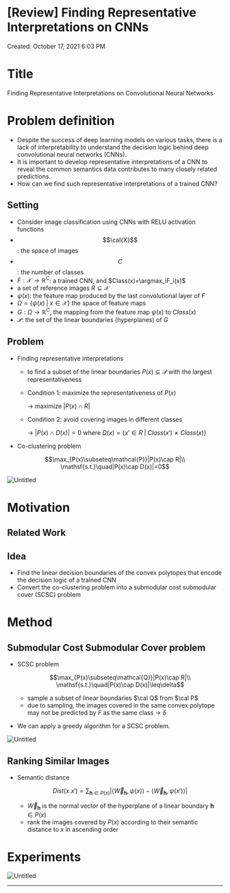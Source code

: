 # [Review] Finding Representative Interpretations on CNNs

Created: October 17, 2021 6:03 PM

# Title

Finding Representative Interpretations on Convolutional Neural Networks

# Problem definition

- Despite the success of deep learning models on various tasks, there is a lack of interpretability to understand the decision logic behind deep convolutional neural networks (CNNs).
- It is important to develop representative interpretations of a CNN to reveal the common semantics data contributes to many closely related predictions.
- How can we find such representative interpretations of a trained CNN?

## Setting

- Consider image classification using CNNs with RELU activation functions
- $$\cal{X}$$: the space of images
- $$C$$: the number of classes
- $F:\mathcal{X}\rightarrow\mathbb{R}^C$: a trained CNN, and $Class(x)=\argmax_iF_i(x)$
- a set of reference images $R\subseteq\mathcal{X}$
- $\psi(x)$: the feature map produced by the last convolutional layer of $F$
- $\Omega=\{\psi(x)\;|\;x\in\mathcal{X} \}$ the space of feature maps
- $G:\Omega\rightarrow\mathbb{R}^C$, the mapping from the feature map $\psi(x)$ to $Class(x)$
- $\mathcal{P}$: the set of the linear boundaries (hyperplanes) of $G$

## Problem

- Finding representative interpretations
    - to find a subset of the linear boundaries $P(x)\subseteq\mathcal{P}$ with the largest representativeness
    - Condition 1: maximize the representativeness of $P(x)$
        
        → maximize $|P(x)\cap R|$
        
    - Condition 2: avoid covering images in different classes
        
        → $|P(x)\cap D(x)|=0$ where $D(x)=\{x'\in R\;|\;Class(x')\neq Class(x)\}$
        
- Co-clustering problem

$$\max_{P(x)\subseteq\mathcal{P}}|P(x)\cap R|\\
\mathsf{s.t.}\quad|P(x)\cap D(x)|=0$$

![Untitled](%5BReview%5D%20Finding%20Representative%20Interpretations%20on%20cbb5f8a3e3c94badb112bb7164bafb3a/Untitled.png)

# Motivation

## Related Work

## Idea

- Find the linear decision boundaries of the convex polytopes that encode the decision logic of a trained CNN
- Convert the co-clustering problem into a submodular cost submodular cover (SCSC) problem

# Method

## Submodular Cost Submodular Cover problem

- SCSC problem
    
    $$\max_{P(x)\subseteq\mathcal{Q}}|P(x)\cap R|\\
    \mathsf{s.t.}\quad|P(x)\cap D(x)|\leq\delta$$
    
    - sample a subset of linear boundaries $\cal Q$ from $\cal P$
    - due to sampling, the images covered in the same convex polytope may not be predicted by $F$ as the same class → $\delta$
- We can apply a greedy algorithm for a SCSC problem.

![Untitled](%5BReview%5D%20Finding%20Representative%20Interpretations%20on%20cbb5f8a3e3c94badb112bb7164bafb3a/Untitled%201.png)

## Ranking Similar Images

- Semantic distance
    
    $$Dist(x.x')=\sum_{\mathbf{h}\in P(x)}\Big\vert
    \langle \overrightarrow{W}_\mathbf{h},\psi(x)\rangle
    -\langle \overrightarrow{W}_\mathbf{h},\psi(x')\rangle \Big\vert$$
    
    - $\overrightarrow{W}_\mathbf{h}$ is the normal vector of the hyperplane of a linear boundary $\mathbf{h}\in P(x)$
    - rank the images covered by $P(x)$ according to their semantic distance to $x$ in ascending order

# Experiments

![Untitled](%5BReview%5D%20Finding%20Representative%20Interpretations%20on%20cbb5f8a3e3c94badb112bb7164bafb3a/Untitled%202.png)

---
